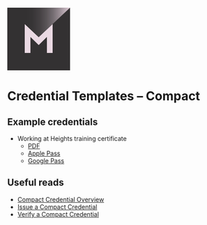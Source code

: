 [![MATTR](/docs/assets/mattr-logo-square.svg)](https://github.com/mattrglobal)

# Credential Templates – Compact

## Example credentials

- Working at Heights training certificate 
    - [PDF](./pdf/WorkingAtHeightsCertVC/)
    - [Apple Pass](./apple-pass/WorkingAtHeightsCertVC/)
    - [Google Pass](./google-pass/WorkingAtHeightsCertVC/)

## Useful reads

- [Compact Credential Overview](https://learn.mattr.global/docs/profiles/compact)
- [Issue a Compact Credential](https://learn.mattr.global/guides/issuance/direct/compact)
- [Verify a Compact Credential](https://learn.mattr.global/guides/verification/direct/compact)

